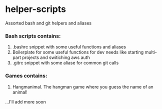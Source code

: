 # helper-scripts
Assorted bash and git helpers and aliases

### Bash scripts contains:

1. .bashrc snippet with some useful functions and aliases
2. Boilerplate for some useful functions for dev needs like starting multi-part projects and switiching aws auth
3. .gitrc snippet with some aliase for common git calls

### Games contains:

1. Hangmanimal. The hangman game where you guess the name of an animal!

...I'll add more soon
